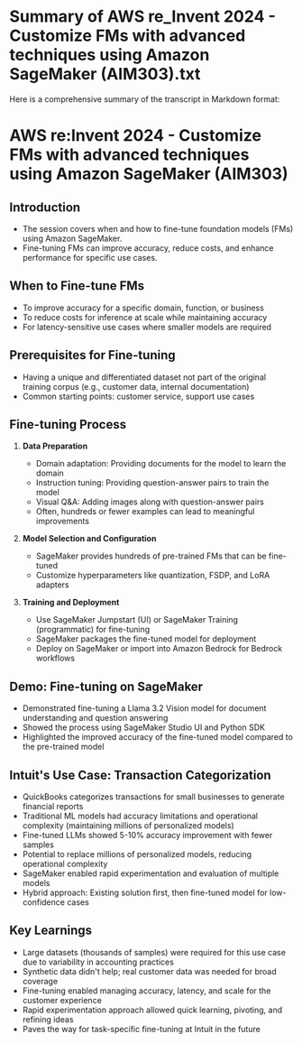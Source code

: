 # Summary of AWS re_Invent 2024 - Customize FMs with advanced techniques using Amazon SageMaker (AIM303).txt

Here is a comprehensive summary of the transcript in Markdown format:

# AWS re:Invent 2024 - Customize FMs with advanced techniques using Amazon SageMaker (AIM303)

## Introduction

- The session covers when and how to fine-tune foundation models (FMs) using Amazon SageMaker.
- Fine-tuning FMs can improve accuracy, reduce costs, and enhance performance for specific use cases.

## When to Fine-tune FMs

- To improve accuracy for a specific domain, function, or business
- To reduce costs for inference at scale while maintaining accuracy
- For latency-sensitive use cases where smaller models are required

## Prerequisites for Fine-tuning

- Having a unique and differentiated dataset not part of the original training corpus (e.g., customer data, internal documentation)
- Common starting points: customer service, support use cases

## Fine-tuning Process

1. **Data Preparation**
   - Domain adaptation: Providing documents for the model to learn the domain
   - Instruction tuning: Providing question-answer pairs to train the model
   - Visual Q&A: Adding images along with question-answer pairs
   - Often, hundreds or fewer examples can lead to meaningful improvements

2. **Model Selection and Configuration**
   - SageMaker provides hundreds of pre-trained FMs that can be fine-tuned
   - Customize hyperparameters like quantization, FSDP, and LoRA adapters

3. **Training and Deployment**
   - Use SageMaker Jumpstart (UI) or SageMaker Training (programmatic) for fine-tuning
   - SageMaker packages the fine-tuned model for deployment
   - Deploy on SageMaker or import into Amazon Bedrock for Bedrock workflows

## Demo: Fine-tuning on SageMaker

- Demonstrated fine-tuning a Llama 3.2 Vision model for document understanding and question answering
- Showed the process using SageMaker Studio UI and Python SDK
- Highlighted the improved accuracy of the fine-tuned model compared to the pre-trained model

## Intuit's Use Case: Transaction Categorization

- QuickBooks categorizes transactions for small businesses to generate financial reports
- Traditional ML models had accuracy limitations and operational complexity (maintaining millions of personalized models)
- Fine-tuned LLMs showed 5-10% accuracy improvement with fewer samples
- Potential to replace millions of personalized models, reducing operational complexity
- SageMaker enabled rapid experimentation and evaluation of multiple models
- Hybrid approach: Existing solution first, then fine-tuned model for low-confidence cases

## Key Learnings

- Large datasets (thousands of samples) were required for this use case due to variability in accounting practices
- Synthetic data didn't help; real customer data was needed for broad coverage
- Fine-tuning enabled managing accuracy, latency, and scale for the customer experience
- Rapid experimentation approach allowed quick learning, pivoting, and refining ideas
- Paves the way for task-specific fine-tuning at Intuit in the future